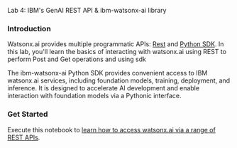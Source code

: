  Lab 4: IBM's GenAI REST API & ibm-watsonx-ai library

### Introduction

Watsonx.ai provides multiple programmatic APIs: [Rest](https://cloud.ibm.com/apidocs/watsonx-ai) and [Python SDK](https://ibm.github.io/watsonx-ai-python-sdk/v1.4.2/best_practices.html).  In this lab, you'll learn the basics of interacting with watsonx.ai using REST to perform Post and Get operations and using sdk

The ibm-watsonx-ai Python SDK provides convenient access to IBM watsonx.ai services, including foundation models, training, deployment, and inference. It is designed to accelerate AI development and enable interaction with foundation models via a Pythonic interface.

### Get Started

Execute this notebook to [learn how to access watsonx.ai via a range of REST APIs](./Lab03-introduction-to-watsonxai-rest-api.ipynb).

